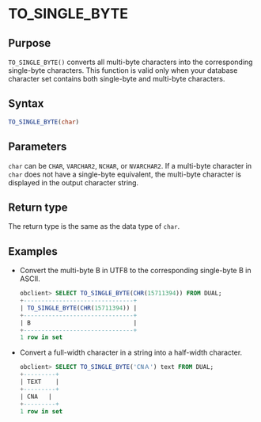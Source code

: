 # TO_SINGLE_BYTE

## Purpose

`TO_SINGLE_BYTE()` converts all multi-byte characters into the corresponding single-byte characters. This function is valid only when your database character set contains both single-byte and multi-byte characters.

## Syntax

```sql
TO_SINGLE_BYTE(char)
```

## Parameters

`char` can be `CHAR`, `VARCHAR2`, `NCHAR`, or `NVARCHAR2`. If a multi-byte character in `char` does not have a single-byte equivalent, the multi-byte character is displayed in the output character string.

## Return type

The return type is the same as the data type of `char`.

## Examples

* Convert the multi-byte B in UTF8 to the corresponding single-byte B in ASCII.

   ```sql
   obclient> SELECT TO_SINGLE_BYTE(CHR(15711394)) FROM DUAL;
   +-------------------------------+
   | TO_SINGLE_BYTE(CHR(15711394)) |
   +-------------------------------+
   | B                             |
   +-------------------------------+
   1 row in set
   ```

* Convert a full-width character in a string into a half-width character.

   ```sql
   obclient> SELECT TO_SINGLE_BYTE('CNＡ') text FROM DUAL;
   +---------+
   | TEXT    |
   +---------+
   | CNA   |
   +---------+
   1 row in set
   ```
